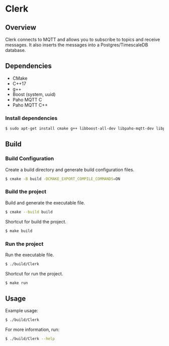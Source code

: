 # Clerk

## Overview

Clerk connects to MQTT and allows you to subscribe to topics and receive messages. It also inserts the messages into a Postgres/TimescaleDB database.

## Dependencies

- CMake
- C++17
- g++
- Boost (system, uuid)
- Paho MQTT C
- Paho MQTT C++

### Install dependencies

```bash
$ sudo apt-get install cmake g++ libboost-all-dev libpaho-mqtt-dev libpaho-mqttpp-dev libpqxx-dev
```

## Build

### Build Configuration

Create a build directory and generate build configuration files.

```bash
$ cmake -B build -DCMAKE_EXPORT_COMPILE_COMMANDS=ON
```

### Build the project

Build and generate the executable file.

```bash
$ cmake --build build
```

Shortcut for build the project.

```bash
$ make build
```

### Run the project

Run the executable file.

```bash
$ ./build/Clerk
```

Shortcut for run the project.

```bash
$ make run
```

## Usage

Example usage:

```bash
$ ./build/Clerk
```

For more information, run:

```bash
$ ./build/Clerk --help
```
